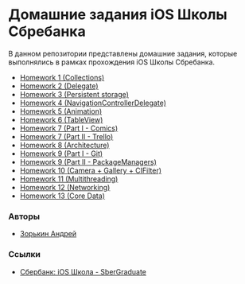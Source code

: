 # Домашние задания iOS Школы Сбребанка
В данном репозитории представлены домашние задания, которые выполнялись в рамках прохождения iOS Школы Сбребанка.

- [Homework 1 (Collections)](Homework%201%20%28Collections%29)
- [Homework 2 (Delegate)](Homework%202%20(Delegate))
- [Homework 3 (Persistent storage)](Homework%203%20(Persistent%20storage))
- [Homework 4 (NavigationControllerDelegate)](Homework%204%20(NavigationControllerDelegate))
- [Homework 5 (Animation)](Homework%205%20(Animation))
- [Homework 6 (TableView)](Homework%206%20(TableView))
- [Homework 7 (Part I - Comics)](Homework%207%20(Part%20I%20-%20Comics))
- [Homework 7 (Part II - Trello)](Homework%207%20(Part%20II%20-%20Trello))
- [Homework 8 (Architecture)](Homework%208%20(Architecture))
- [Homework 9 (Part I - Git)](Homework%209%20(Part%20I%20-%20Git))
- [Homework 9 (Part II - PackageManagers)](Homework%209%20(Part%20II%20-%20Package%20Managers))
- [Homework 10 (Camera + Gallery + CIFilter)](Homework%2010%20(Camera%20+%20Gallery%20+%20CIFilter))
- [Homework 11 (Multithreading)](Homework%2011%20(Multithreading))
- [Homework 12 (Networking)](Homework%2012%20(Networking))
- [Homework 13 (Core Data)](Homework%2013%20(Core%20Data))

### Авторы
* [Зорькин Андрей](https://github.com/zooorkin)

### Ссылки
* [Сбербанк: iOS Школа - SberGraduate](https://sbergraduate.ru/ios-school/)
